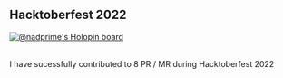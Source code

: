 ## Hacktoberfest 2022
[![@nadprime's Holopin board](https://holopin.me/nadprime)](https://holopin.io/@nadprime)

</br>
I have sucessfully contributed to 8 PR / MR during Hacktoberfest 2022
